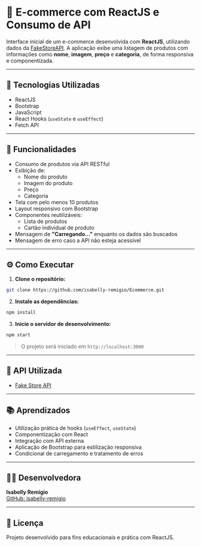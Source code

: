 # 🛒 E-commerce com ReactJS e Consumo de API

Interface inicial de um e-commerce desenvolvida com **ReactJS**, utilizando dados da [FakeStoreAPI](https://fakestoreapi.com/products). A aplicação exibe uma listagem de produtos com informações como **nome**, **imagem**, **preço** e **categoria**, de forma responsiva e componentizada.

---

## 🚀 Tecnologias Utilizadas

- ReactJS
- Bootstrap 
- JavaScript 
- React Hooks (`useState` e `useEffect`)
- Fetch API

---

## 🧩 Funcionalidades

- Consumo de produtos via API RESTful
- Exibição de:
  - Nome do produto
  - Imagem do produto
  - Preço
  - Categoria
- Tela com pelo menos 10 produtos
- Layout responsivo com Bootstrap
- Componentes reutilizáveis:
  - Lista de produtos
  - Cartão individual de produto
- Mensagem de **"Carregando..."** enquanto os dados são buscados
- Mensagem de erro caso a API não esteja acessível

---

## ⚙️ Como Executar

1. **Clone o repositório:**

```bash
git clone https://github.com/isabelly-remigio/Ecommerce.git
```

2. **Instale as dependências:**

```bash
npm install
```

3. **Inicie o servidor de desenvolvimento:**

```bash
npm start
```

> O projeto será iniciado em `http://localhost:3000`

---

## 🔗 API Utilizada

- [Fake Store API](https://fakestoreapi.com/products)

---

## 📚 Aprendizados

- Utilização prática de hooks (`useEffect`, `useState`)
- Componentização com React
- Integração com API externa
- Aplicação de Bootstrap para estilização responsiva
- Condicional de carregamento e tratamento de erros

---

## 👩‍💻 Desenvolvedora

**Isabelly Remigio**  
[GitHub: isabelly-remigio](https://github.com/isabelly-remigio)

---

## 📄 Licença

Projeto desenvolvido para fins educacionais e prática com ReactJS.
